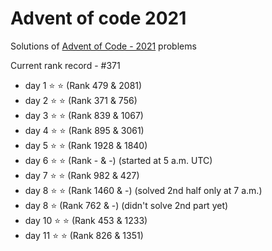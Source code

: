 # Advent of code 2021
Solutions of [Advent of Code - 2021](https://adventofcode.com/2021) problems 

Current rank record - #371

- day 1 :star: :star: (Rank 479 & 2081)
- day 2 :star: :star: (Rank 371 & 756)
- day 3 :star: :star: (Rank 839 & 1067)
- day 4 :star: :star: (Rank 895 & 3061)
- day 5 :star: :star: (Rank 1928 & 1840)
- day 6 :star: :star: (Rank - & -) (started at 5 a.m. UTC)
- day 7 :star: :star: (Rank 982 & 427)
- day 8 :star: :star: (Rank 1460 & -) (solved 2nd half only at 7 a.m.)
- day 8 :star: (Rank 762 & -) (didn't solve 2nd part yet)
- day 10 :star: :star: (Rank 453 & 1233)
- day 11 :star: :star: (Rank 826 & 1351)

